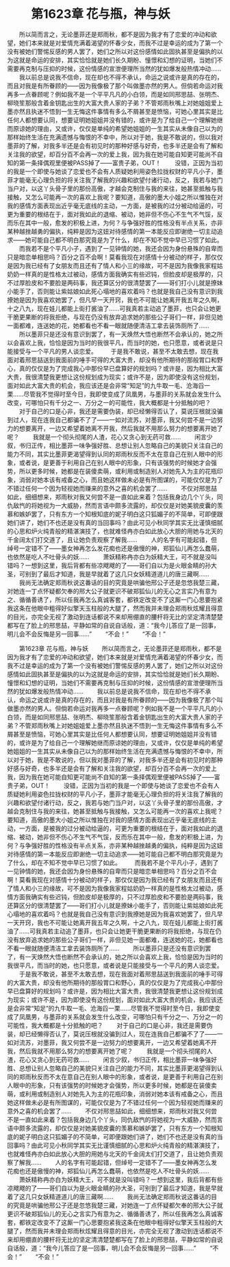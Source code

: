 # 　　第1623章 花与瓶，神与妖
　　所以简而言之，无论墨菲还是郑雨秋，都不是因为我才有了恋爱的冲动和欲望，她们本来就是对爱情充满着渴望的怀春少女，而我不过是幸运的成为了第一个没有被她们警惕反感的男人罢了，她们之所以对这份感情如此固执甚至是偏执的以为这就是命运的安排，其实恰恰就是她们长久期盼、憧憬和幻想的证明，当她们不需要再克制与压抑的时候，这份情感的宣泄便理所当然的犹如爆发般热情冲动……
　　我以前总是说我不信命，现在却也不得不承认，命运之说或许是真的存在的，而且对我是有所眷顾的——因为我像极了那个叫做墨亦然的男人。但倘若命运对我再多一点眷顾呢？例如我不是一个平平凡凡的小白领，而是如同邢思喆、张明杰、柳晓笙那般含着金钥匙出生的大富大贵人家的子弟？不管郑雨秋嘴上对她姐姐爱上墨亦然且执迷不悟到一生无悔这件事情有多么不屑甚至是愤恼，可她心里其实是比任何人都想要认同，想要证明她姐姐并没有错的，或许是为了给自己一个理解她继而原谅她的理由，又或许，仅仅是单纯的希望她姐姐的一生其实从未像自己以为的那样始终生活在充满遗憾与悔恨的不幸中，所以对于她，我是不敢说的，但以我对墨菲的了解，对我多半还是会有初见时的那种好感与好奇，也多半还是会有了解和关注我的欲望，却百分百不会再一次的爱上我，因为我在她可能自知更可能尚不自知的第一条择偶观里便被PASS掉了——富贵子弟，OUT！
　　没错，正因为当初的我是一个即使与她谈了恋爱也不会有人质疑她利用姿色拉拢权财的平凡小子，墨菲才能毫无心理负担的将关注我了解我的兴趣和欲望付诸行动，反之，我若与她门当户对，以这丫头骨子里的那份高傲，才越会克制住与我的来往，她甚至抵触与我接触，又怎么可能再一次的喜欢上我呢？要知道，高傲的墨大小姐之所以惟独在对我的感情方面表现出近乎毫无底线的主动，一方面，是被我的过分被动给逼的，可更为重要的根结在于，面对我如此的退缩、被动，她非但不伤心不生气不气馁，反而乐在其中一般，愈发的积极上进，为何？与争强好胜的性格没有半点关系，亦非某种越挫越勇的偏执，纯粹是因为这妞对待感情的第一本能反应即谢绝一切主动追求——她可能自己都不明白那究竟是为了什么，却在不知不觉中早已习惯了如此。
　　而我若不是个平凡小子，遇到了一见钟情的她，我还会因为身份悬殊的自卑而只是暗恋单相思吗？百分之百不会啊！莫看我现在对感情十分被动的样子，那仅仅是因为我已经有了女朋友而且还有了情人和小三的缘故，可不是因为我像我家程姑奶奶一样真的是性格太过被动，感情方面我确实有些迟钝，但脸皮却是极厚的，只不过厚脸皮和不要脸是两码事，我还算区分的很清楚罢了——哥们打小儿就是撩妹小能手了，否则能让紫姑娘如此死心塌地的喜欢着吗？也就是我自己没有意识到我撩她是因为我喜欢她罢了，但凡早一天开窍，我也不可能让她离开我五年之久啊，十之八九，现在娃儿都能上街打酱油了……可我真若主动追了墨菲，也只会让她更干脆更果断的将我拒绝，与现在仍没有放弃追求她的那些公子哥们一样，非但见她一面都难，连送她的花，她都看也不看一眼就随便清洁工拿去装饰厕所了……
　　所以墨菲只是还没有意识到罢了，有一天焕然大悟也断然不会承认的，她之所以会喜欢上我，恰恰是因为当时的我很平凡，而当时的她，也只愿意，或者说是只能接受与一个平凡的男人谈恋爱。
　　于是我不敢说，甚至不太敢去想，现在我面对着邢思喆送到我面前的唾手可得的大富大贵，却没有他所期待的那般胃口和野心，真的仅仅是为了完成我心中那份早已盘算好的规划吗？或许是，因为相比大富大贵，我很清楚我更想让这份规划成为现实；或许不是，因为即使没有这份规划，面对如此大富大贵的机会，我应该还是会非常“知足”的九牛取一毛、沧海舀一栗……尽管我不觉得时至今日，我即使变成了凤凰男，与墨菲的关系就会发生什么改变，可哪怕只有千分之一、万分之一的可能性，我大概都是十分抵触的吧？
　　对于自己的口是心非，我还是需要伪装，却已经懒得否认了，莫说压根就没骗到过人，现在连我自己都骗不了了——一如对流苏，对墨菲，我又何尝不是一边努力的想要离开，一边又希望着她离不开我，然后我就不用那么努力的想要离开她了呢？
　　我就是一个彻头彻尾的人渣，花心又贪心到无药可救……
　　闲言少叙，书归正传，相比墨菲一味争强好胜、总想让别人忽略自己的美貌只关注自己的能力不同，其实比墨菲更渴望得到认同的郑雨秋反而不太在意自己在别人眼中的形象，或者说，是更善于利用自己在别人眼中的形象，只有该强势的时候她才会强势，所以更多时候，她都是在装傻卖萌，或利用或制造别人对她先入为主的花瓶印象，消弱对她本该有戒备之心，而且她这样做未必是有所图谋的，可能仅仅是为了不错过任何一个因为轻视她而赚来的意外之喜的机会罢了……
　　不仅对邢思喆如此，细细想来，郑雨秋对我又何尝不是一直如此来着？包括我身边几个丫头，同仇敌忾的将她视为一大威胁，然而言语中颇多流露的，却仅仅是对她美貌皮囊的羡慕和嫉妒罢了，只有东方一个知根知底的妮子明白这只狐媚子的不简单，可即便跟她们讲了，她们不也还是没有真的当回事吗？由此可见小秋同学其实无比谨慎细腻的心思和炉火纯青般的精湛演技了，也就难怪冉亦白如此放心大胆的用她与北天的千金阔太们打交道了，且让她负责观察了解我……
　　人的名字有可能起错，但绰号一定错不了——墨女神再怎么发花痴也还是傲慢的神，郑狐仙儿再怎么蠢萌，也依然是吃人不吐骨头的妖……
　　萧妖精称冉亦白为妖精大王，可不就是没叫错吗？一想到这里，我后背都有些凉飕飕的了——哥们自以为是火眼金睛的孙大圣，可别到了最后才知道，我是早就着了这几只女妖精道道儿的唐三藏啊……
　　我尚无法确定郑雨秋说这番话的目的究竟是哄骗他邢公子还是忽悠我楚三藏，对她连一丁点怀疑都欠奉的邢大公子就更识不破郑狐仙儿的无心之言实乃有意为之、循循善诱了，所以任我再怎么真诚客套，都铁定改变不了这厮一门心思要抱紧我这条在他眼中粗得好似擎天玉柱般的大腿了，然而我并未理会郑雨秋炫耀且得意的目光，亦完全无视了激动到连话都说不来却用绷直的腰杆将无比的坚定清清楚楚都写在了脸上的邢思喆，平静如常的自说自话般，道：“我今儿答应了是一回事，明儿会不会反悔是另一回事……”
　　“不会！”
　　“不会！”

　　第1623章 花与瓶，神与妖
　　所以简而言之，无论墨菲还是郑雨秋，都不是因为我才有了恋爱的冲动和欲望，她们本来就是对爱情充满着渴望的怀春少女，而我不过是幸运的成为了第一个没有被她们警惕反感的男人罢了，她们之所以对这份感情如此固执甚至是偏执的以为这就是命运的安排，其实恰恰就是她们长久期盼、憧憬和幻想的证明，当她们不需要再克制与压抑的时候，这份情感的宣泄便理所当然的犹如爆发般热情冲动……
　　我以前总是说我不信命，现在却也不得不承认，命运之说或许是真的存在的，而且对我是有所眷顾的——因为我像极了那个叫做墨亦然的男人。但倘若命运对我再多一点眷顾呢？例如我不是一个平平凡凡的小白领，而是如同邢思喆、张明杰、柳晓笙那般含着金钥匙出生的大富大贵人家的子弟？不管郑雨秋嘴上对她姐姐爱上墨亦然且执迷不悟到一生无悔这件事情有多么不屑甚至是愤恼，可她心里其实是比任何人都想要认同，想要证明她姐姐并没有错的，或许是为了给自己一个理解她继而原谅她的理由，又或许，仅仅是单纯的希望她姐姐的一生其实从未像自己以为的那样始终生活在充满遗憾与悔恨的不幸中，所以对于她，我是不敢说的，但以我对墨菲的了解，对我多半还是会有初见时的那种好感与好奇，也多半还是会有了解和关注我的欲望，却百分百不会再一次的爱上我，因为我在她可能自知更可能尚不自知的第一条择偶观里便被PASS掉了——富贵子弟，OUT！
　　没错，正因为当初的我是一个即使与她谈了恋爱也不会有人质疑她利用姿色拉拢权财的平凡小子，墨菲才能毫无心理负担的将关注我了解我的兴趣和欲望付诸行动，反之，我若与她门当户对，以这丫头骨子里的那份高傲，才越会克制住与我的来往，她甚至抵触与我接触，又怎么可能再一次的喜欢上我呢？要知道，高傲的墨大小姐之所以惟独在对我的感情方面表现出近乎毫无底线的主动，一方面，是被我的过分被动给逼的，可更为重要的根结在于，面对我如此的退缩、被动，她非但不伤心不生气不气馁，反而乐在其中一般，愈发的积极上进，为何？与争强好胜的性格没有半点关系，亦非某种越挫越勇的偏执，纯粹是因为这妞对待感情的第一本能反应即谢绝一切主动追求——她可能自己都不明白那究竟是为了什么，却在不知不觉中早已习惯了如此。
　　而我若不是个平凡小子，遇到了一见钟情的她，我还会因为身份悬殊的自卑而只是暗恋单相思吗？百分之百不会啊！莫看我现在对感情十分被动的样子，那仅仅是因为我已经有了女朋友而且还有了情人和小三的缘故，可不是因为我像我家程姑奶奶一样真的是性格太过被动，感情方面我确实有些迟钝，但脸皮却是极厚的，只不过厚脸皮和不要脸是两码事，我还算区分的很清楚罢了——哥们打小儿就是撩妹小能手了，否则能让紫姑娘如此死心塌地的喜欢着吗？也就是我自己没有意识到我撩她是因为我喜欢她罢了，但凡早一天开窍，我也不可能让她离开我五年之久啊，十之八九，现在娃儿都能上街打酱油了……可我真若主动追了墨菲，也只会让她更干脆更果断的将我拒绝，与现在仍没有放弃追求她的那些公子哥们一样，非但见她一面都难，连送她的花，她都看也不看一眼就随便清洁工拿去装饰厕所了……
　　所以墨菲只是还没有意识到罢了，有一天焕然大悟也断然不会承认的，她之所以会喜欢上我，恰恰是因为当时的我很平凡，而当时的她，也只愿意，或者说是只能接受与一个平凡的男人谈恋爱。
　　于是我不敢说，甚至不太敢去想，现在我面对着邢思喆送到我面前的唾手可得的大富大贵，却没有他所期待的那般胃口和野心，真的仅仅是为了完成我心中那份早已盘算好的规划吗？或许是，因为相比大富大贵，我很清楚我更想让这份规划成为现实；或许不是，因为即使没有这份规划，面对如此大富大贵的机会，我应该还是会非常“知足”的九牛取一毛、沧海舀一栗……尽管我不觉得时至今日，我即使变成了凤凰男，与墨菲的关系就会发生什么改变，可哪怕只有千分之一、万分之一的可能性，我大概都是十分抵触的吧？
　　对于自己的口是心非，我还是需要伪装，却已经懒得否认了，莫说压根就没骗到过人，现在连我自己都骗不了了——一如对流苏，对墨菲，我又何尝不是一边努力的想要离开，一边又希望着她离不开我，然后我就不用那么努力的想要离开她了呢？
　　我就是一个彻头彻尾的人渣，花心又贪心到无药可救……
　　闲言少叙，书归正传，相比墨菲一味争强好胜、总想让别人忽略自己的美貌只关注自己的能力不同，其实比墨菲更渴望得到认同的郑雨秋反而不太在意自己在别人眼中的形象，或者说，是更善于利用自己在别人眼中的形象，只有该强势的时候她才会强势，所以更多时候，她都是在装傻卖萌，或利用或制造别人对她先入为主的花瓶印象，消弱对她本该有戒备之心，而且她这样做未必是有所图谋的，可能仅仅是为了不错过任何一个因为轻视她而赚来的意外之喜的机会罢了……
　　不仅对邢思喆如此，细细想来，郑雨秋对我又何尝不是一直如此来着？包括我身边几个丫头，同仇敌忾的将她视为一大威胁，然而言语中颇多流露的，却仅仅是对她美貌皮囊的羡慕和嫉妒罢了，只有东方一个知根知底的妮子明白这只狐媚子的不简单，可即便跟她们讲了，她们不也还是没有真的当回事吗？由此可见小秋同学其实无比谨慎细腻的心思和炉火纯青般的精湛演技了，也就难怪冉亦白如此放心大胆的用她与北天的千金阔太们打交道了，且让她负责观察了解我……
　　人的名字有可能起错，但绰号一定错不了——墨女神再怎么发花痴也还是傲慢的神，郑狐仙儿再怎么蠢萌，也依然是吃人不吐骨头的妖……
　　萧妖精称冉亦白为妖精大王，可不就是没叫错吗？一想到这里，我后背都有些凉飕飕的了——哥们自以为是火眼金睛的孙大圣，可别到了最后才知道，我是早就着了这几只女妖精道道儿的唐三藏啊……
　　我尚无法确定郑雨秋说这番话的目的究竟是哄骗他邢公子还是忽悠我楚三藏，对她连一丁点怀疑都欠奉的邢大公子就更识不破郑狐仙儿的无心之言实乃有意为之、循循善诱了，所以任我再怎么真诚客套，都铁定改变不了这厮一门心思要抱紧我这条在他眼中粗得好似擎天玉柱般的大腿了，然而我并未理会郑雨秋炫耀且得意的目光，亦完全无视了激动到连话都说不来却用绷直的腰杆将无比的坚定清清楚楚都写在了脸上的邢思喆，平静如常的自说自话般，道：“我今儿答应了是一回事，明儿会不会反悔是另一回事……”
　　“不会！”
　　“不会！”
